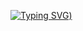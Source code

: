 [![Typing SVG](https://readme-typing-svg.herokuapp.com?font=Solitreo&pause=1000&color=29F72A&center=true&vCenter=true&multiline=true&width=435&lines=New+here+and+new+to+coding+%3A))](https://git.io/typing-svg)
